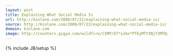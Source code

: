 ```yaml
---
layout: post
title: Explaining What Social Media Is
url: http://kinlane.com/2008/07/22/explaining-what-social-media-is/
source: http://kinlane.com/2008/07/22/explaining-what-social-media-is/
domain: kinlane.com
image: http://counters.gigya.com/wildfire/CIMP/bT*xJmx*PTEyMTY3NjY3MTQzNTImcHQ9MTIxNjc2NjcxOTk3NiZwPTEwMTkxJmQ9Jm49Jmc9Mg==.jpg
---
```

{% include JB/setup %}

<p>
     <img class="c1" src="http://counters.gigya.com/wildfire/CIMP/bT*xJmx*PTEyMTY3NjY3MTQzNTImcHQ9MTIxNjc2NjcxOTk3NiZwPTEwMTkxJmQ9Jm49Jmc9Mg==.jpg" border="0" width="0" height="0" />
</p>